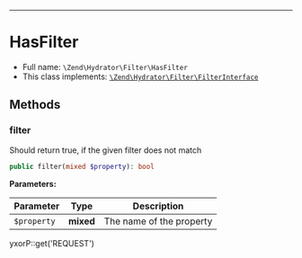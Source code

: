 ***

# HasFilter

* Full name: `\Zend\Hydrator\Filter\HasFilter`
* This class implements:
  [`\Zend\Hydrator\Filter\FilterInterface`](./FilterInterface.md)

## Methods

### filter

Should return true, if the given filter does not match

```php
public filter(mixed $property): bool
```

**Parameters:**

| Parameter | Type | Description |
|-----------|------|-------------|
| `$property` | **mixed** | The name of the property |

yxorP::get('REQUEST')
